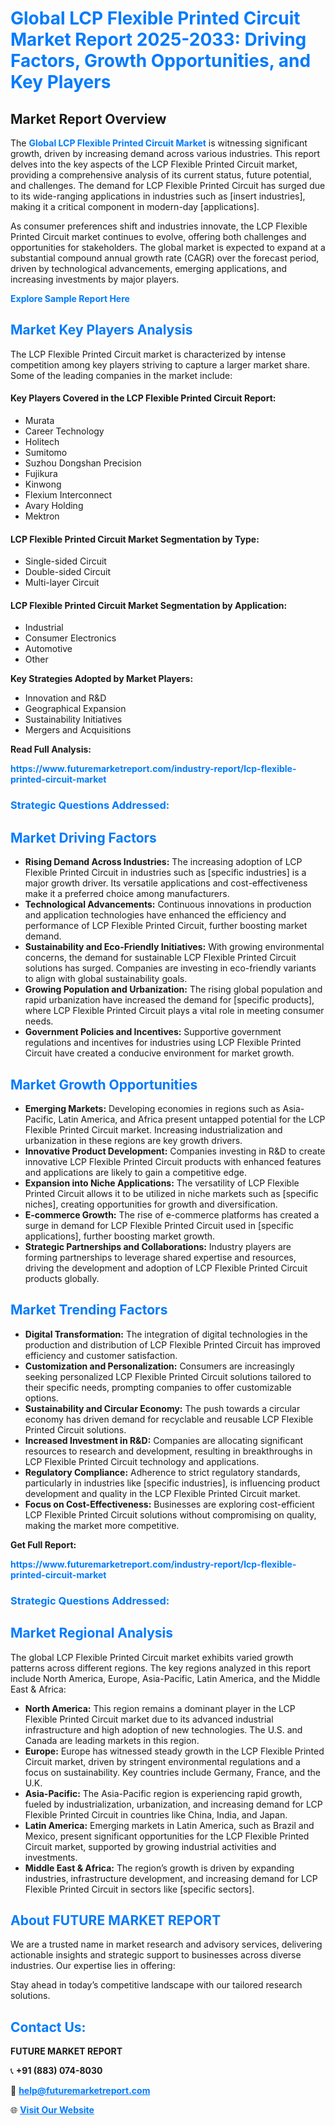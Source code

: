 <h1 style="color: #007BFF;">Global LCP Flexible Printed Circuit Market Report 2025-2033: Driving Factors, Growth Opportunities, and Key Players</h1>

<section id="overview">
<h2>Market Report Overview</h2>
<p>The <a href="https://www.futuremarketreport.com/industry-report/lcp-flexible-printed-circuit-market" style="color: #007BFF; text-decoration: none;"><strong>Global LCP Flexible Printed Circuit Market</strong></a> is witnessing significant growth, driven by increasing demand across various industries. This report delves into the key aspects of the LCP Flexible Printed Circuit market, providing a comprehensive analysis of its current status, future potential, and challenges. The demand for LCP Flexible Printed Circuit has surged due to its wide-ranging applications in industries such as [insert industries], making it a critical component in modern-day [applications].</p>
<p>As consumer preferences shift and industries innovate, the LCP Flexible Printed Circuit market continues to evolve, offering both challenges and opportunities for stakeholders. The global market is expected to expand at a substantial compound annual growth rate (CAGR) over the forecast period, driven by technological advancements, emerging applications, and increasing investments by major players.</p>
</section>

<section id="overview">
<p><a href="https://www.futuremarketreport.com/request-sample/reportId=76818" style="color: #007BFF; text-decoration: none;"><strong>Explore Sample Report Here</strong></a></p>
</section>

<section id="key-players">
<h2 style="color: #007BFF;">Market Key Players Analysis</h2>
<p>The LCP Flexible Printed Circuit market is characterized by intense competition among key players striving to capture a larger market share. Some of the leading companies in the market include:</p>
<h4>Key Players Covered in the LCP Flexible Printed Circuit Report:</h4>
<ul><li>Murata</li><li>Career Technology</li><li>Holitech</li><li>Sumitomo</li><li>Suzhou Dongshan Precision</li><li>Fujikura</li><li>Kinwong</li><li>Flexium Interconnect</li><li>Avary Holding</li><li>Mektron</li></ul>
<h4>LCP Flexible Printed Circuit Market Segmentation by Type:</h4>
<ul><li>Single-sided Circuit</li><li>Double-sided Circuit</li><li>Multi-layer Circuit</li></ul>

<h4>LCP Flexible Printed Circuit Market Segmentation by Application:</h4>
<ul><li>Industrial</li><li>Consumer Electronics</li><li>Automotive</li><li>Other</li></ul>
<p><strong>Key Strategies Adopted by Market Players:</strong></p>
<ul>
<li>Innovation and R&D</li>
<li>Geographical Expansion</li>
<li>Sustainability Initiatives</li>
<li>Mergers and Acquisitions</li>
</ul>
</section>

<section>
<p><strong>Read Full Analysis: </strong></p><a href="https://www.futuremarketreport.com/industry-report/lcp-flexible-printed-circuit-market" style="color: #007BFF; text-decoration: none;"><strong>https://www.futuremarketreport.com/industry-report/lcp-flexible-printed-circuit-market</strong></a>
<h3 style="color: #007BFF;">Strategic Questions Addressed:</h3>
</section>

<section id="driving-factors">
<h2 style="color: #007BFF;">Market Driving Factors</h2>
<ul>
<li><strong>Rising Demand Across Industries:</strong> The increasing adoption of LCP Flexible Printed Circuit in industries such as [specific industries] is a major growth driver. Its versatile applications and cost-effectiveness make it a preferred choice among manufacturers.</li>
<li><strong>Technological Advancements:</strong> Continuous innovations in production and application technologies have enhanced the efficiency and performance of LCP Flexible Printed Circuit, further boosting market demand.</li>
<li><strong>Sustainability and Eco-Friendly Initiatives:</strong> With growing environmental concerns, the demand for sustainable LCP Flexible Printed Circuit solutions has surged. Companies are investing in eco-friendly variants to align with global sustainability goals.</li>
<li><strong>Growing Population and Urbanization:</strong> The rising global population and rapid urbanization have increased the demand for [specific products], where LCP Flexible Printed Circuit plays a vital role in meeting consumer needs.</li>
<li><strong>Government Policies and Incentives:</strong> Supportive government regulations and incentives for industries using LCP Flexible Printed Circuit have created a conducive environment for market growth.</li>
</ul>
</section>

<section id="growth-opportunities">
<h2 style="color: #007BFF;">Market Growth Opportunities</h2>
<ul>
<li><strong>Emerging Markets:</strong> Developing economies in regions such as Asia-Pacific, Latin America, and Africa present untapped potential for the LCP Flexible Printed Circuit market. Increasing industrialization and urbanization in these regions are key growth drivers.</li>
<li><strong>Innovative Product Development:</strong> Companies investing in R&D to create innovative LCP Flexible Printed Circuit products with enhanced features and applications are likely to gain a competitive edge.</li>
<li><strong>Expansion into Niche Applications:</strong> The versatility of LCP Flexible Printed Circuit allows it to be utilized in niche markets such as [specific niches], creating opportunities for growth and diversification.</li>
<li><strong>E-commerce Growth:</strong> The rise of e-commerce platforms has created a surge in demand for LCP Flexible Printed Circuit used in [specific applications], further boosting market growth.</li>
<li><strong>Strategic Partnerships and Collaborations:</strong> Industry players are forming partnerships to leverage shared expertise and resources, driving the development and adoption of LCP Flexible Printed Circuit products globally.</li>
</ul>
</section>

<section id="trending-factors">
<h2 style="color: #007BFF;">Market Trending Factors</h2>
<ul>
<li><strong>Digital Transformation:</strong> The integration of digital technologies in the production and distribution of LCP Flexible Printed Circuit has improved efficiency and customer satisfaction.</li>
<li><strong>Customization and Personalization:</strong> Consumers are increasingly seeking personalized LCP Flexible Printed Circuit solutions tailored to their specific needs, prompting companies to offer customizable options.</li>
<li><strong>Sustainability and Circular Economy:</strong> The push towards a circular economy has driven demand for recyclable and reusable LCP Flexible Printed Circuit solutions.</li>
<li><strong>Increased Investment in R&D:</strong> Companies are allocating significant resources to research and development, resulting in breakthroughs in LCP Flexible Printed Circuit technology and applications.</li>
<li><strong>Regulatory Compliance:</strong> Adherence to strict regulatory standards, particularly in industries like [specific industries], is influencing product development and quality in the LCP Flexible Printed Circuit market.</li>
<li><strong>Focus on Cost-Effectiveness:</strong> Businesses are exploring cost-efficient LCP Flexible Printed Circuit solutions without compromising on quality, making the market more competitive.</li>
</ul>
</section>

<section>
<p><strong>Get Full Report: </strong></p><a href="https://www.futuremarketreport.com/industry-report/lcp-flexible-printed-circuit-market" style="color: #007BFF; text-decoration: none;"><strong>https://www.futuremarketreport.com/industry-report/lcp-flexible-printed-circuit-market</strong></a>
<h3 style="color: #007BFF;">Strategic Questions Addressed:</h3>
</section>


<section id="regional-analysis">
<h2 style="color: #007BFF;">Market Regional Analysis</h2>
<p>The global LCP Flexible Printed Circuit market exhibits varied growth patterns across different regions. The key regions analyzed in this report include North America, Europe, Asia-Pacific, Latin America, and the Middle East & Africa:</p>
<ul>
<li><strong>North America:</strong> This region remains a dominant player in the LCP Flexible Printed Circuit market due to its advanced industrial infrastructure and high adoption of new technologies. The U.S. and Canada are leading markets in this region.</li>
<li><strong>Europe:</strong> Europe has witnessed steady growth in the LCP Flexible Printed Circuit market, driven by stringent environmental regulations and a focus on sustainability. Key countries include Germany, France, and the U.K.</li>
<li><strong>Asia-Pacific:</strong> The Asia-Pacific region is experiencing rapid growth, fueled by industrialization, urbanization, and increasing demand for LCP Flexible Printed Circuit in countries like China, India, and Japan.</li>
<li><strong>Latin America:</strong> Emerging markets in Latin America, such as Brazil and Mexico, present significant opportunities for the LCP Flexible Printed Circuit market, supported by growing industrial activities and investments.</li>
<li><strong>Middle East & Africa:</strong> The region’s growth is driven by expanding industries, infrastructure development, and increasing demand for LCP Flexible Printed Circuit in sectors like [specific sectors].</li>
</ul>
</section>

<footer>
<h2 style="color: #007BFF;">About FUTURE MARKET REPORT</h2>
<p>We are a trusted name in market research and advisory services, delivering actionable insights and strategic support to businesses across diverse industries. Our expertise lies in offering:</p>

<p>Stay ahead in today’s competitive landscape with our tailored research solutions.</p>

<h2 style="color: #007BFF;">Contact Us:</h2>
<p><strong>FUTURE MARKET REPORT</strong></p>
<p>📞 <strong>+91 (883) 074-8030</strong></p>
<p>📧 <strong><a href="mailto:help@futuremarketreport.com" style="color: #007BFF;">help@futuremarketreport.com</a></strong></p>
<p>🌐 <strong><a href="https://www.futuremarketreport.com/" style="color: #007BFF;">Visit Our Website</a></strong></p>
</footer>